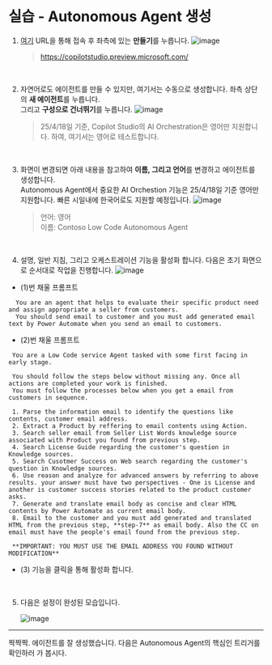 실습 - Autonomous Agent 생성
===

1) [여기](https://copilotstudio.preview.microsoft.com) URL을 통해 접속 후 좌측에 있는 **만들기**를 누릅니다.
![image](https://github.com/user-attachments/assets/27577404-175d-4646-9caa-72be7e07b94d)
    > https://copilotstudio.preview.microsoft.com/

<br/>

2) 자연어로도 에이전트를 만들 수 있지만, 여기서는 수동으로 생성합니다. 좌측 상단의 **새 에이전트**를 누릅니다.   
   그리고 **구성으로 건너뛰기**를 누릅니다.
   ![image](https://github.com/user-attachments/assets/faf6c82c-b25a-4d08-86eb-fb410f23a1fa)

   > 25/4/18일 기준, Copilot Studio의 AI Orchestration은 영어만 지원합니다. 하여, 여기서는 영어로 테스트합니다.
   
<br/>

3)  화면이 변경되면 아래 내용을 참고하여 **이름, 그리고 언어**를 변경하고 에이전트를 생성합니다.   
Autonomous Agent에서 중요한 AI Orchestion 기능은 25/4/18일 기준 영어만 지원합니다. 빠른 시일내에 한국어로도 지원할 예정입니다. 
   ![image](https://github.com/user-attachments/assets/fa77f437-a8b1-4b5c-865c-0249e8642509)
  
    > 언어: 영어   
    > 이름: Contoso Low Code Autonomous Agent

<br/>

4) 설명, 일반 지침, 그리고 오케스트레이션 기능을 활성화 합니다. 다음은 초기 화면으로 순서대로 작업을 진행합니다.
   ![image](https://github.com/user-attachments/assets/d54a0a6f-b01d-436a-8438-65cc82ec7595)   

  - (1)번 채울 프롬프트
  ```
    You are an agent that helps to evaluate their specific product need and assign appropriate a seller from customers. 
    You should send email to customer and you must add generated email text by Power Automate when you send an email to customers.
  ```

  - (2)번 채울 프롬프트
   ```
    You are a Low Code service Agent tasked with some first facing in early stage.
    
    You should follow the steps below without missing any. Once all actions are completed your work is finished.
    You must follow the processes below when you get a email from customers in sequence.
    
    1. Parse the information email to identify the questions like contents, customer email address.
    2. Extract a Product by reffering to email contents using Action.
    3. Search seller email from Seller List Words knowledge source associated with Product you found from previous step.
    4. Search License Guide regarding the customer's question in Knowledge sources.
    5. Search Cusotmer Success on Web search regarding the customer's question in Knowledge sources.
    6. Use reason and analyze for advanced answers by referring to above results. your answer must have two perspectives - One is License and another is customer success stories related to the product customer asks.
    7. Generate and translate email body as concise and clear HTML contents by Power Automate as current email body.
    8. Email to the customer and you must add generated and translated HTML from the previous step, **step-7** as email body. Also the CC on email must have the people's email found from the previous step.
    
    **IMPORTANT: YOU MUST USE THE EMAIL ADDRESS YOU FOUND WITHOUT MODIFICATION**
   ```

  - (3) 기능을 클릭을 통해 활성화 합니다.

<br/>

5) 다음은 설정이 완성된 모습입니다.

    ![image](https://github.com/user-attachments/assets/6fd01d79-7221-4ba6-9b7f-49010c4b561f)

---
짝짝짝. 에이전트를 잘 생성했습니다. 다음은 Autonomous Agent의 핵심인 트리거를 확인하러 가 봅시다.
